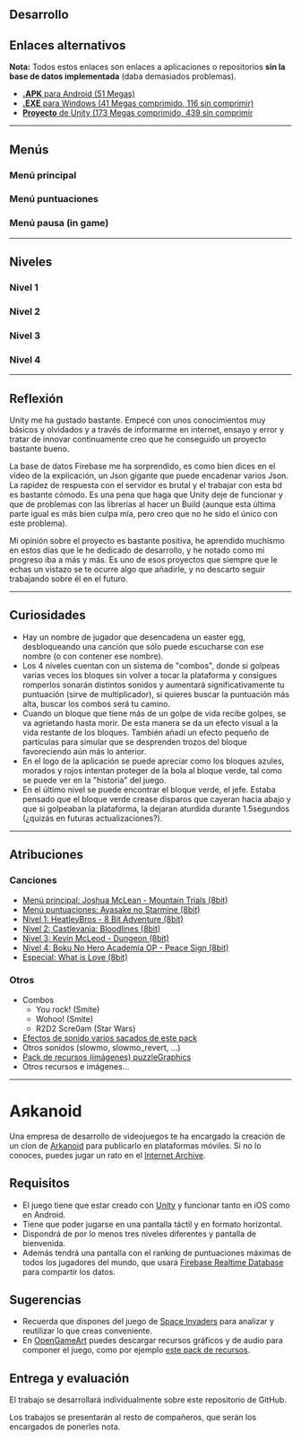 ## Desarrollo


## Enlaces alternativos

**Nota:** Todos estos enlaces son enlaces a aplicaciones o repositorios **sin la base de datos implementada** (daba demasiados problemas).
- [**.APK** para Android (51 Megas)](https://drive.google.com/a/ikasle.egibide.org/uc?id=1t7FVokKtAUvHii8le_XNEBJCKtsfqtv9&export=download)
- [**.EXE** para Windows (41 Megas comprimido, 116 sin comprimir)](https://drive.google.com/uc?id=1Tidb5BCnVlSCz5vdvQcrnr2W6sVHIlfy&export=download)
- [**Proyecto** de Unity (173 Megas comprimido, 439 sin comprimir ](https://drive.google.com/uc?id=1b7TYbN7p63qVX4bsq1X0G18BfTxwpTXu&export=download)

---

## Menús

### Menú principal



### Menú puntuaciones



### Menú pausa (in game)




---

## Niveles

### Nivel 1



### Nivel 2



### Nivel 3



### Nivel 4


---

## Reflexión

Unity me ha gustado bastante. Empecé con unos conocimientos muy básicos y olvidados y a través de informarme en internet, ensayo y error y tratar de innovar continuamente creo que he conseguido un proyecto bastante bueno.

La base de datos Firebase me ha sorprendido, es como bien dices en el vídeo de la explicación, un Json gigante que puede encadenar varios Json. La rapidez de respuesta con el servidor es brutal y el trabajar con esta bd es bastante cómodo. Es una pena que haga que Unity deje de funcionar y que de problemas con las librerías al hacer un Build (aunque esta última parte igual es más bien culpa mía, pero creo que no he sido el único con este problema).

Mi opinión sobre el proyecto es bastante positiva, he aprendido muchísmo en estos días que le he dedicado de desarrollo, y he notado como mi progreso iba a más y más. Es uno de esos proyectos que siempre que le echas un vistazo se te ocurre algo que añadirle, y no descarto seguir trabajando sobre él en el futuro.

---

## Curiosidades

- Hay un nombre de jugador que desencadena un easter egg, desbloqueando una canción que sólo puede escucharse con ese nombre (o con contener ese nombre).
- Los 4 niveles cuentan con un sistema de "combos", donde si golpeas varias veces los bloques sin volver a tocar la plataforma y consigues romperlos sonarán distintos sonidos y aumentará significativamente tu puntuación (sirve de multiplicador), si quieres buscar la puntuación más alta, buscar los combos será tu camino.
- Cuando un bloque que tiene más de un golpe de vida recibe golpes, se va agrietando hasta morir. De esta manera se da un efecto visual a la vida restante de los bloques. También añadí un efecto pequeño de partículas para simular que se desprenden trozos del bloque favoreciendo aún más lo anterior.
- En el logo de la aplicación se puede apreciar como los bloques azules, morados y rojos intentan proteger de la bola al bloque verde, tal como se puede ver en la "historia" del juego.
- En el último nivel se puede encontrar el bloque verde, el jefe. Estaba pensado que el bloque verde crease disparos que cayeran hacia abajo y que si golpeaban la plataforma, la dejaran aturdida durante 1.5segundos (¿quizás en futuras actualizaciones?).

---

## Atribuciones

### Canciones

- [Menú principal: Joshua McLean - Mountain Trials (8bit)](https://www.youtube.com/watch?v=L_OYo2RS8iU)
- [Menú puntuaciones: Ayasake no Starmine (8bit)](https://youtu.be/DPDXPA2HuAU)
- [Nivel 1: HeatleyBros - 8 Bit Adventure (8bit)](https://www.youtube.com/watch?v=Wsw-86zjb8I)
- [Nivel 2: Castlevania: Bloodlines (8bit)](https://www.youtube.com/watch?v=Ie5ZO2wSqtc)
- [Nivel 3: Kevin McLeod - Dungeon (8bit)](https://youtu.be/In9xTpfjorU)
- [Nivel 4: Boku No Hero Academia OP - Peace Sign (8bit)](https://www.youtube.com/watch?v=cO7QF21FBno)
- [Especial: What is Love (8bit)](https://www.youtube.com/watch?v=CT8t_1JXWn8)

### Otros

- Combos
  * You rock! (Smite)
  * Wohoo! (Smite)
  * R2D2 Scre0am (Star Wars)
- [Efectos de sonido varios sacados de este pack](https://opengameart.org/content/512-sound-effects-8-bit-style)
- Otros sonidos (slowmo, slowmo_revert, ...)
- [Pack de recursos (imágenes) puzzleGraphics](https://opengameart.org/content/puzzle-game-art)
- Otros recursos e imágenes...


---

# Aяkanoid

Una empresa de desarrollo de videojuegos te ha encargado la creación de un clon de [Arkanoid](https://es.wikipedia.org/wiki/Arkanoid) para publicarlo en plataformas móviles. Si no lo conoces, puedes jugar un rato en el [Internet Archive](https://archive.org/details/arkanoid_1988).

## Requisitos

- El juego tiene que estar creado con [Unity](https://unity.com) y funcionar tanto en iOS como en Android.
- Tiene que poder jugarse en una pantalla táctil y en formato horizontal.
- Dispondrá de por lo menos tres niveles diferentes y pantalla de bienvenida.
- Además tendrá una pantalla con el ranking de puntuaciones máximas de todos los jugadores del mundo, que usará [Firebase Realtime Database](https://firebase.google.com/docs/database/unity/start?hl=es) para compartir los datos.

## Sugerencias

- Recuerda que dispones del juego de [Space Invaders](https://github.com/egibide-dam/unity-space-invaders) para analizar y reutilizar lo que creas conveniente.
- En [OpenGameArt](https://opengameart.org) puedes descargar recursos gráficos y de audio para componer el juego, como por ejemplo [este pack de recursos](https://opengameart.org/content/puzzle-game-art).

## Entrega y evaluación

El trabajo se desarrollará individualmente sobre este repositorio de GitHub.

Los trabajos se presentarán al resto de compañeros, que serán los encargados de ponerles nota.
